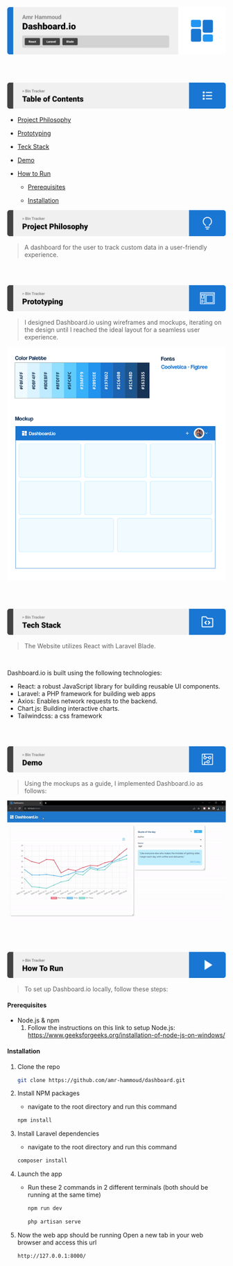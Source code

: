 <img src="./readme/title1.svg"/>

<br><br>

<img src="./readme/title2.svg"/>

- [Project Philosophy](#project-philosophy)

- [Prototyping](#prototyping)

- [Teck Stack](#stacks)

- [Demo](#Demo)

- [How to Run](#run)
  
  - [Prerequisites](#prerequisites)
  
  - [Installation](#installation)



<!-- project philosophy -->

<a name="project-philosophy"></a>
<img src="./readme/title3.svg" />

> A dashboard for the user to track custom data in a user-friendly experience.


<br>
<br>

<!-- Prototyping -->

<a name="prototyping"></a>
<img src="./readme/title4.svg" />

> I designed Dashboard.io using wireframes and mockups, iterating on the design until I reached the ideal layout for a seamless user experience.

![Dashboard](readme/mockups/dashboard.svg)

<br><br>

<!-- Tech stack -->

<a name="stacks"></a>
<img src="./readme/title5.svg"/>

> The Website utilizes React with Laravel Blade.

<br>

Dashboard.io is built using the following technologies:

- React: a robust JavaScript library for building reusable UI components.
- Laravel: a PHP framework for building web apps
- Axios: Enables network requests to the backend.
- Chart.js: Building interactive charts.
- Tailwindcss: a css framework

<br>
<br>

<!-- Implementation -->

<a name="Demo" ></a>
<img src="./readme/title6.svg"/>

> Using the mockups as a guide, I implemented Dashboard.io as follows: 

![fsdaf](./readme/implementation/dashboard.gif)

<br><br>

<!-- How to run -->

<a name="run" ></a>
<img src="./readme/title7.svg" />

> To set up Dashboard.io locally, follow these steps:

#### Prerequisites

- Node.js & npm
  1) Follow the instructions on this link to setup Node.js: https://www.geeksforgeeks.org/installation-of-node-js-on-windows/

#### Installation

1) Clone the repo
   
   ```sh
   git clone https://github.com/amr-hammoud/dashboard.git
   ```

2) Install NPM packages
   
   - navigate to the root directory and run this command
   
   ```sh
   npm install
   ```

3) Install Laravel dependencies
   
   - navigate to the root directory and run this command
   
   ```sh
   composer install
   ```

4) Launch the app
   
   - Run these 2 commands in 2 different terminals (both should be running at the same time)    
     
     ```sh
     npm run dev
     ```
     
     ```sh
     php artisan serve
     ```

5) Now the web app should be running
   Open a new tab in your web browser and access this url
   
   ```sh
   http://127.0.0.1:8000/
   ```
